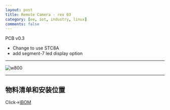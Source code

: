 ```yaml
---
layout: post
title: Remote Camera - rev 03
category: [ee, iot, industry, linux]
comments: false
---
```


PCB v0.3

* Change to use STC8A
* add segment-7 led display option

---

![w800](/images/rcam3.jpg)

---

## 物料清单和安装位置
Click->[IBOM](/static/KiCAD-20200528-rcam-pcb-v03/bom/ibom.html)
